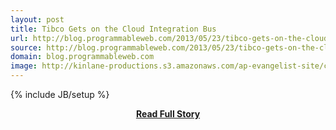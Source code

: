 ```yaml
---
layout: post
title: Tibco Gets on the Cloud Integration Bus
url: http://blog.programmableweb.com/2013/05/23/tibco-gets-on-the-cloud-integration-bus/
source: http://blog.programmableweb.com/2013/05/23/tibco-gets-on-the-cloud-integration-bus/
domain: blog.programmableweb.com
image: http://kinlane-productions.s3.amazonaws.com/ap-evangelist-site/curated/screenshots/8946_blog_programmableweb_com.png
---
```

{% include JB/setup %}<p></p>
<center><p><a href="http://blog.programmableweb.com/2013/05/23/tibco-gets-on-the-cloud-integration-bus/" style='padding:25px; font-sze:18px; font-weight: bold;'>Read Full Story</a></p></center>
